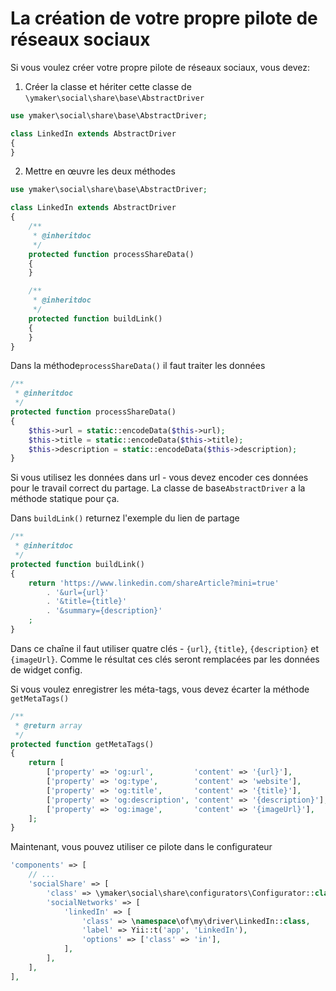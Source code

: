 ﻿La création de votre propre pilote de réseaux sociaux
=====================================================

Si vous voulez créer votre propre pilote de réseaux sociaux, vous devez:

1. Créer la classe et hériter cette classe de `\ymaker\social\share\base\AbstractDriver`

```php
use ymaker\social\share\base\AbstractDriver;

class LinkedIn extends AbstractDriver
{
}
```

2. Mettre en œuvre les deux méthodes

```php
use ymaker\social\share\base\AbstractDriver;

class LinkedIn extends AbstractDriver
{
    /**
     * @inheritdoc
     */
    protected function processShareData()
    {
    }

    /**
     * @inheritdoc
     */
    protected function buildLink()
    {
    }
}
```

Dans la méthode`processShareData()` il faut traiter les données

```php
/**
 * @inheritdoc
 */
protected function processShareData()
{
    $this->url = static::encodeData($this->url);
    $this->title = static::encodeData($this->title);
    $this->description = static::encodeData($this->description);
}
```

Si vous utilisez les données dans url - vous devez encoder ces données pour le travail correct du partage.
La classe de base`AbstractDriver` a la méthode statique pour ça.

Dans `buildLink()` returnez l'exemple du lien de partage

```php
/**
 * @inheritdoc
 */
protected function buildLink()
{
    return 'https://www.linkedin.com/shareArticle?mini=true'
        . '&url={url}'
        . '&title={title}'
        . '&summary={description}'
    ;
}
```

Dans ce chaîne il faut utiliser quatre clés - `{url}`, `{title}`, `{description}` et `{imageUrl}`.
Comme le résultat ces clés seront remplacées par les données de widget config.

Si vous voulez enregistrer les méta-tags, vous devez écarter la méthode `getMetaTags()` 

```php
/**
 * @return array
 */
protected function getMetaTags()
{
    return [
        ['property' => 'og:url',         'content' => '{url}'],
        ['property' => 'og:type',        'content' => 'website'],
        ['property' => 'og:title',       'content' => '{title}'],
        ['property' => 'og:description', 'content' => '{description}'],
        ['property' => 'og:image',       'content' => '{imageUrl}'],
    ];
}
```

Maintenant, vous pouvez utiliser ce pilote dans le configurateur

```php
'components' => [
    // ...
    'socialShare' => [
        'class' => \ymaker\social\share\configurators\Configurator::class,
        'socialNetworks' => [
            'linkedIn' => [
                'class' => \namespace\of\my\driver\LinkedIn::class,
                'label' => Yii::t('app', 'LinkedIn'),
                'options' => ['class' => 'in'],
            ],
        ],
    ],
],
```
